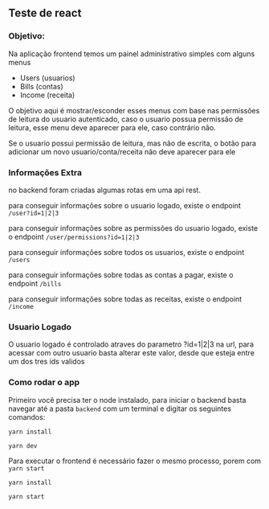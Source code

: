 ## Teste de react

### Objetivo:

Na aplicação frontend temos um painel administrativo simples com alguns menus

* Users (usuarios)
* Bills (contas)
* Income (receita)

O objetivo aqui é mostrar/esconder esses menus com base nas permissões de leitura do usuario autenticado, caso o usuario
possua permissão de leitura, esse menu deve aparecer para ele, caso contrário não.

Se o usuario possui permissão de leitura, mas não de escrita, o botão para adicionar um novo usuario/conta/receita não deve
aparecer para ele


### Informações Extra

no backend foram criadas algumas rotas em uma api rest.

para conseguir informações sobre o usuario logado, existe o endpoint `/user?id=1|2|3`

para conseguir informações sobre as permissões do usuario logado, existe o endpoint `/user/permissions?id=1|2|3`

para conseguir informações sobre todos os usuarios, existe o endpoint `/users`

para conseguir informações sobre todas as contas a pagar, existe o endpoint `/bills`

para conseguir informações sobre todas as receitas, existe o endpoint `/income`


### Usuario Logado

O usuario logado é controlado atraves do parametro ?id=1|2|3 na url, para acessar com outro usuario basta alterar este valor,
desde que esteja entre um dos tres ids validos


### Como rodar o app

Primeiro você precisa ter o node instalado, para iniciar o backend basta navegar até a pasta `backend` com um terminal e
digitar os seguintes comandos:

```yarn install```

```yarn dev```

Para executar o frontend é necessário fazer o mesmo processo, porem com `yarn start`

```yarn install```

```yarn start```